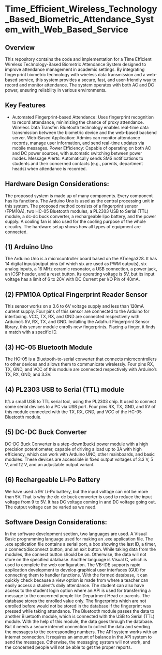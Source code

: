 # Time_Efficient_Wireless_Technology_Based_Biometric_Attendance_System_with_Web_Based_Service

## Overview
This repository contains the code and implementation for a Time Efficient Wireless Technology-Based Biometric Attendance System designed to improve attendance management in academic settings. By integrating fingerprint biometric technology with wireless data transmission and a web-based service, this system provides a secure, fast, and user-friendly way to record and monitor attendance. The system operates with both AC and DC power, ensuring reliability in various environments.


## Key Features
- Automated Fingerprint-based Attendance: Uses fingerprint recognition to record attendance, minimizing the chance of proxy attendance.
Wireless Data Transfer: Bluetooth technology enables real-time data transmission between the biometric device and the web-based backend server.
Web-Based Application: Admins can monitor attendance records, manage user information, and send real-time updates via mobile messages.
Power Efficiency: Capable of operating on both AC and DC power sources, with automatic switching between power modes.
Message Alerts: Automatically sends SMS notifications to students and their concerned contacts (e.g., parents, department heads) when attendance is recorded.

## Hardware Design Considerations:
The proposed system is made up of many components. Every component has its functions. The Arduino Uno is used as the central processing unit in this system. The proposed method consists of a fingerprint sensor (FPM10A), two HC-05 Bluetooth modules, a PL2303 USB to Serial (TTL) module, a dc-dc buck converter, a rechargeable lipo battery, and the power supply. A cooling fan is also used for the cooling purpose of the whole circuitry. The hardware setup shows how all types of equipment are connected.

## (1)	Arduino Uno
The Arduino Uno is a microcontroller board based on the ATmega328. It has 14 digital input/output pins (of which six are used as PWM outputs), six analog inputs, a 16 MHz ceramic resonator, a USB connection, a power jack, an ICSP header, and a reset button. Its operating voltage is 5V, but its input voltage has a limit of 6 to 20V with DC Current per I/O Pin of 40mA.


## (2)	FPM10A Optical Fingerprint Reader Sensor
This sensor works on a 3.6 to 6V voltage supply and less than 120mA current supply. Four pins of this sensor are connected to the Arduino for interfacing. VCC, TX, RX, and GND are connected respectively with Arduino’s 5V, RX, TX, and GND. Installing the Adafruit Fingerprint Sensor library, this sensor module enrolls new fingerprints. Placing a finger, it finds a match with a specific ID.


## (3)	HC-05 Bluetooth Module
The HC-05 is a Bluetooth-to-serial converter that connects microcontrollers to other devices and allows them to communicate wirelessly. Four pins RX, TX, GND, and VCC of this module are connected respectively with Arduino’s TX, RX, GND, and 3.3V.


## (4)	PL2303 USB to Serial (TTL) module
It’s a small USB to TTL serial tool, using the PL2303 chip. It used to connect some serial devices to a PC via USB port. Four pins RX, TX, GND, and 5V of this module connected with the TX, RX, GND, and VCC of the HC-05 Bluetooth module.


## (5)	DC-DC Buck Converter
DC-DC Buck Converter is a step-down(buck) power module with a high precision potentiometer, capable of driving a load up to 3A with high efficiency, which can work with Arduino UNO, other mainboards, and basic modules. These devices are accessible in fixed output voltages of 3.3 V, 5 V, and 12 V, and an adjustable output variant.


## (6)	Rechargeable Li-Po Battery
We have used a 9V Li-Po battery, but the input voltage can not be more than 5V. That is why the dc-dc buck converter is used to reduce the input voltage from 9 to 5V. It has DC voltage coming in and DC voltage going out. The output voltage can be varied as we need.

## Software Design Considerations:
In the software development section, two languages are used. A Visual Basic programming language used for making an .exe application file. The .exe application file contains a serial port, a box showing the last ID, a timer, a connect/disconnect button, and an exit button. While taking data from the modules, the connect button should be on. Otherwise, the data will not store on the specified database. Another language is Visual C, which is used to complete the web configuration. The VB-IDE supports rapid application development to develop graphical user interfaces (GUI) for connecting them to handler functions. With the formed database, it can quickly check because a view option is made from where a teacher can easily access a student’s daily attendance. The student can also have access to the student login option where an API is used for transferring a message to the concerned people like Department Head or parents. The database stores the enrolled value only. The fingerprints which are not enrolled before would not be stored in the database if the fingerprint was pressed while taking attendance. The Bluetooth module passes the data to another Bluetooth module, which is connected with the USB to Serial (TTL) module. With the help of this module, the data goes through the database. But it needs a secure internet connection to collect the data and sending the messages to the corresponding numbers. The API system works with an internet connection. It requires an amount of balance in the API system to send the messages. Otherwise, the messaging system will not work, and the concerned people will not be able to get the proper reports.



 
